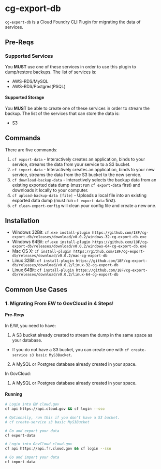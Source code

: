 # cg-export-db

`cg-export-db` is a Cloud Foundry CLI Plugin for migrating the data of services.

## Pre-Reqs
### Supported Services
You **MUST** use one of these services in order to use this plugin to
dump/restore backups. The list of services is:
- AWS-RDS/MySQL
- AWS-RDS/Postgres(PSQL)

#### Supported Storage
You **MUST** be able to create one of these services in order to stream the backup.
The list of the services that can store the data is:
- S3

## Commands
There are five commands:

1. `cf export-data` - Interactively creates an application, binds to your
 service, streams the data from your service to a S3 bucket.
1. `cf import-data` - Interactively creates an application, binds to your
 new service, streams the data from the S3 bucket to the new service.
1. `cf download-backup-data` - Interactively selects the backup data from an
 existing exported data dump (must run `cf export-data` first) and downloads it
 locally to your computer.
1. `cf upload-backup-data [file]` - Uploads a local file into an existing
 exported data dump (must run `cf export-data` first).
1. `cf clean-export-config` will clean your config file and create a new one.

## Installation
- Windows 32Bit: `cf.exe install-plugin https://github.com/18F/cg-export-db/releases/download/v0.0.2/windows-32-cg-export-db.exe`
- Windows 64Bit: `cf.exe install-plugin https://github.com/18F/cg-export-db/releases/download/v0.0.2/windows-64-cg-export-db.exe`
- Mac OS X: `cf install-plugin https://github.com/18F/cg-export-db/releases/download/v0.0.2/mac-cg-export-db`
- Linux 32Bit: `cf install-plugin https://github.com/18F/cg-export-db/releases/download/v0.0.2/linux-32-cg-export-db`
- Linux 64Bit: `cf install-plugin https://github.com/18F/cg-export-db/releases/download/v0.0.2/linux-64-cg-export-db`

## Common Use Cases
### 1. Migrating From EW to GovCloud in 4 Steps!
#### Pre-Reqs
In E/W, you need to have:

1. A S3 bucket already created to stream the dump in the same space as your database.
  - If you do not have a S3 bucket, you can create one with `cf create-service s3 basic MyS3Bucket`.
2. A MySQL or Postgres database already created in your space.

In GovCloud:

1. A MySQL or Postgres database already created in your space.

#### Running
```sh
# Login into EW cloud.gov
cf api https://api.cloud.gov && cf login --sso

# Optionally, run this if you don't have a S3 bucket.
# cf create-service s3 basic MyS3Bucket

# Go and export your data
cf export-data

# Login into GovCloud cloud.gov
cf api https://api.fr.cloud.gov && cf login --sso

# Go and import your data
cf import-data
```

